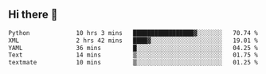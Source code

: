 ## Hi there 👋

<!--
**alihaqberdi/alihaqberdi** is a ✨ _special_ ✨ repository because its `README.md` (this file) appears on your GitHub profile.

Here are some ideas to get you started:

- 🔭 I’m currently working on ...
- 🌱 I’m currently learning ...
- 👯 I’m looking to collaborate on ...
- 🤔 I’m looking for help with ...
- 💬 Ask me about ...
- 📫 How to reach me: ...
- 😄 Pronouns: ...
- ⚡ Fun fact: ...
-->

<!--START_SECTION:waka-->

```txt
Python             10 hrs 3 mins   █████████████████▓░░░░░░░   70.74 %
XML                2 hrs 42 mins   ████▓░░░░░░░░░░░░░░░░░░░░   19.01 %
YAML               36 mins         █░░░░░░░░░░░░░░░░░░░░░░░░   04.25 %
Text               14 mins         ▒░░░░░░░░░░░░░░░░░░░░░░░░   01.75 %
textmate           10 mins         ▒░░░░░░░░░░░░░░░░░░░░░░░░   01.25 %
```

<!--END_SECTION:waka-->
